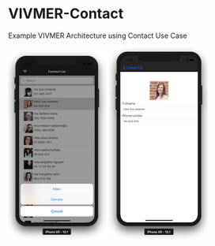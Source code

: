 # VIVMER-Contact
Example VIVMER Architecture using Contact Use Case


![List Contact](https://github.com/fauzisho/VIVMER-Contact/blob/master/s1.png)
![Detail Contact](https://github.com/fauzisho/VIVMER-Contact/blob/master/s2.png)
